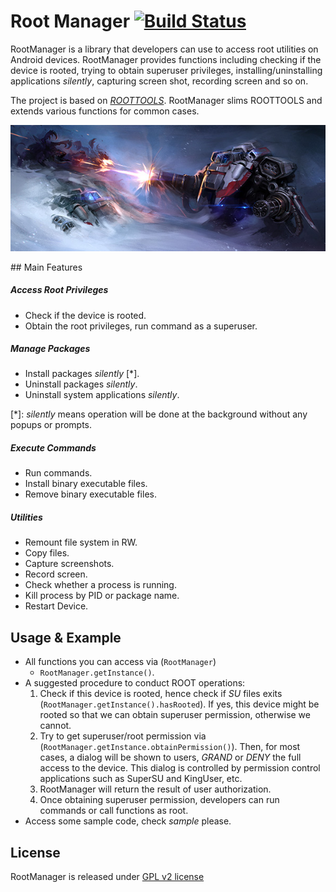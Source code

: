 # Root Manager [![Build Status](https://travis-ci.org/Chrisplus/RootManager.svg?branch=master)](https://travis-ci.org/Chrisplus/RootManager)

RootManager is a library that developers can use to access root utilities on Android devices. RootManager provides functions including checking if the device is rooted, trying to obtain superuser privileges, installing/uninstalling applications *silently*, capturing screen shot, recording screen and so on.

The project is based on [*ROOTTOOLS*](https://github.com/Stericson/RootTools). RootManager slims ROOTTOOLS and extends various functions for common cases.

<p align="center">
  <img src="./icons/LostVikings.jpg"/>
</p>
## Main Features

##### Access Root Privileges

* Check if the device is rooted.
* Obtain the root privileges, run command as a superuser.

##### Manage Packages

* Install packages *silently* [*].
* Uninstall packages *silently*.
* Uninstall system applications *silently*.

[\*]: *silently* means operation will be done at the background without any popups or prompts.

##### Execute Commands

* Run commands.
* Install binary executable files.
* Remove binary executable files.

##### Utilities

* Remount file system in RW.
* Copy files.
* Capture screenshots.
* Record screen.
* Check whether a process is running.
* Kill process by PID or package name.
* Restart Device.

## Usage & Example

* All functions you can access via (`RootManager`)
    + <code>RootManager.getInstance()</code>.
* A suggested procedure to conduct ROOT operations:
    1. Check if this device is rooted, hence check if *SU* files exits (`RootManager.getInstance().hasRooted`). If yes, this device might be rooted so that we can obtain superuser permission, otherwise we cannot.
    2. Try to get superuser/root permission via (`RootManager.getInstance.obtainPermission()`). Then, for most cases, a dialog will be shown to users, *GRAND* or *DENY* the full access to the device. This dialog is controlled by permission control applications such as SuperSU and KingUser, etc.
    3. RootManager will return the result of user authorization.
    4. Once obtaining superuser permission, developers can run commands or call functions as root.
* Access some sample code, check *sample* please.

## License

RootManager is released under [GPL v2 license](https://www.gnu.org/licenses/gpl-2.0.html)
